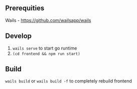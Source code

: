 ## Prerequities
Wails - https://github.com/wailsapp/wails

## Develop
1) `wails serve` to start go runtime
2) `(cd frontend && npm run start)`

## Build
`wails build`
or
`wails build -f` to completely rebuild frontend
